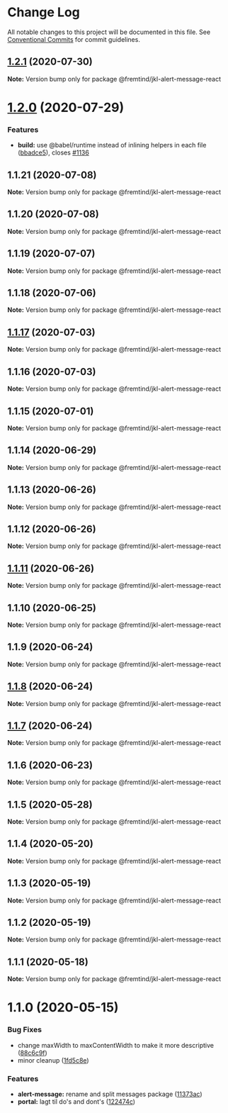 # Change Log

All notable changes to this project will be documented in this file.
See [Conventional Commits](https://conventionalcommits.org) for commit guidelines.

## [1.2.1](https://github.com/fremtind/jokul/compare/@fremtind/jkl-alert-message-react@1.2.0...@fremtind/jkl-alert-message-react@1.2.1) (2020-07-30)

**Note:** Version bump only for package @fremtind/jkl-alert-message-react





# [1.2.0](https://github.com/fremtind/jokul/compare/@fremtind/jkl-alert-message-react@1.1.21...@fremtind/jkl-alert-message-react@1.2.0) (2020-07-29)


### Features

* **build:** use @babel/runtime instead of inlining helpers in each file ([bbadce5](https://github.com/fremtind/jokul/commit/bbadce52ba4da5d540b479b07273332587bed436)), closes [#1136](https://github.com/fremtind/jokul/issues/1136)





## 1.1.21 (2020-07-08)

**Note:** Version bump only for package @fremtind/jkl-alert-message-react





## 1.1.20 (2020-07-08)

**Note:** Version bump only for package @fremtind/jkl-alert-message-react





## 1.1.19 (2020-07-07)

**Note:** Version bump only for package @fremtind/jkl-alert-message-react





## 1.1.18 (2020-07-06)

**Note:** Version bump only for package @fremtind/jkl-alert-message-react





## [1.1.17](https://github.com/fremtind/jokul/compare/@fremtind/jkl-alert-message-react@1.1.16...@fremtind/jkl-alert-message-react@1.1.17) (2020-07-03)

**Note:** Version bump only for package @fremtind/jkl-alert-message-react





## 1.1.16 (2020-07-03)

**Note:** Version bump only for package @fremtind/jkl-alert-message-react





## 1.1.15 (2020-07-01)

**Note:** Version bump only for package @fremtind/jkl-alert-message-react





## 1.1.14 (2020-06-29)

**Note:** Version bump only for package @fremtind/jkl-alert-message-react





## 1.1.13 (2020-06-26)

**Note:** Version bump only for package @fremtind/jkl-alert-message-react





## 1.1.12 (2020-06-26)

**Note:** Version bump only for package @fremtind/jkl-alert-message-react





## [1.1.11](https://github.com/fremtind/jokul/compare/@fremtind/jkl-alert-message-react@1.1.10...@fremtind/jkl-alert-message-react@1.1.11) (2020-06-26)

**Note:** Version bump only for package @fremtind/jkl-alert-message-react





## 1.1.10 (2020-06-25)

**Note:** Version bump only for package @fremtind/jkl-alert-message-react





## 1.1.9 (2020-06-24)

**Note:** Version bump only for package @fremtind/jkl-alert-message-react





## [1.1.8](https://github.com/fremtind/jokul/compare/@fremtind/jkl-alert-message-react@1.1.7...@fremtind/jkl-alert-message-react@1.1.8) (2020-06-24)

**Note:** Version bump only for package @fremtind/jkl-alert-message-react





## [1.1.7](https://github.com/fremtind/jokul/compare/@fremtind/jkl-alert-message-react@1.1.6...@fremtind/jkl-alert-message-react@1.1.7) (2020-06-24)

**Note:** Version bump only for package @fremtind/jkl-alert-message-react





## 1.1.6 (2020-06-23)

**Note:** Version bump only for package @fremtind/jkl-alert-message-react





## 1.1.5 (2020-05-28)

**Note:** Version bump only for package @fremtind/jkl-alert-message-react





## 1.1.4 (2020-05-20)

**Note:** Version bump only for package @fremtind/jkl-alert-message-react





## 1.1.3 (2020-05-19)

**Note:** Version bump only for package @fremtind/jkl-alert-message-react





## 1.1.2 (2020-05-19)

**Note:** Version bump only for package @fremtind/jkl-alert-message-react





## 1.1.1 (2020-05-18)

**Note:** Version bump only for package @fremtind/jkl-alert-message-react





# 1.1.0 (2020-05-15)


### Bug Fixes

* change maxWidth to maxContentWidth to make it more descriptive ([88c6c9f](https://github.com/fremtind/jokul/commit/88c6c9f2a8ce04b97ae5d636d41b5be0e7157854))
* minor cleanup ([1fd5c8e](https://github.com/fremtind/jokul/commit/1fd5c8ec9b8f7d29513506ce8c507994da8daaae))


### Features

* **alert-message:** rename and split messages package ([11373ac](https://github.com/fremtind/jokul/commit/11373ac88cbfc5ed2604846c742e8a05f8c0561d))
* **portal:** lagt til do's and dont's ([122474c](https://github.com/fremtind/jokul/commit/122474c618ffaafde8e1117df2e985df09166cda))
